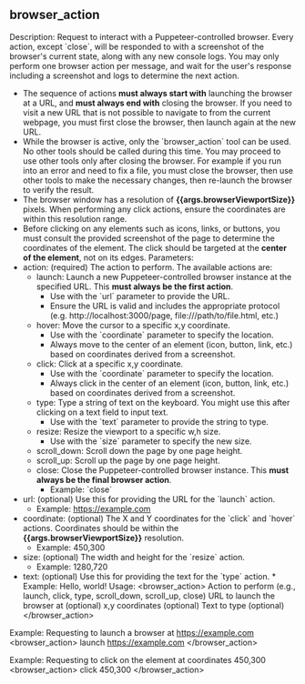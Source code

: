 ## browser_action

Description: Request to interact with a Puppeteer-controlled browser. Every action, except \`close\`, will be responded to with a screenshot of the browser's current state, along with any new console logs. You may only perform one browser action per message, and wait for the user's response including a screenshot and logs to determine the next action.

- The sequence of actions **must always start with** launching the browser at a URL, and **must always end with** closing the browser. If you need to visit a new URL that is not possible to navigate to from the current webpage, you must first close the browser, then launch again at the new URL.
- While the browser is active, only the \`browser_action\` tool can be used. No other tools should be called during this time. You may proceed to use other tools only after closing the browser. For example if you run into an error and need to fix a file, you must close the browser, then use other tools to make the necessary changes, then re-launch the browser to verify the result.
- The browser window has a resolution of **{{args.browserViewportSize}}** pixels. When performing any click actions, ensure the coordinates are within this resolution range.
- Before clicking on any elements such as icons, links, or buttons, you must consult the provided screenshot of the page to determine the coordinates of the element. The click should be targeted at the **center of the element**, not on its edges.
  Parameters:
- action: (required) The action to perform. The available actions are:
    - launch: Launch a new Puppeteer-controlled browser instance at the specified URL. This **must always be the first action**.
        - Use with the \`url\` parameter to provide the URL.
        - Ensure the URL is valid and includes the appropriate protocol (e.g. http://localhost:3000/page, file:///path/to/file.html, etc.)
    - hover: Move the cursor to a specific x,y coordinate.
        - Use with the \`coordinate\` parameter to specify the location.
        - Always move to the center of an element (icon, button, link, etc.) based on coordinates derived from a screenshot.
    - click: Click at a specific x,y coordinate.
        - Use with the \`coordinate\` parameter to specify the location.
        - Always click in the center of an element (icon, button, link, etc.) based on coordinates derived from a screenshot.
    - type: Type a string of text on the keyboard. You might use this after clicking on a text field to input text.
        - Use with the \`text\` parameter to provide the string to type.
    - resize: Resize the viewport to a specific w,h size.
        - Use with the \`size\` parameter to specify the new size.
    - scroll_down: Scroll down the page by one page height.
    - scroll_up: Scroll up the page by one page height.
    - close: Close the Puppeteer-controlled browser instance. This **must always be the final browser action**.
        - Example: \`<action>close</action>\`
- url: (optional) Use this for providing the URL for the \`launch\` action.
    - Example: <url>https://example.com</url>
- coordinate: (optional) The X and Y coordinates for the \`click\` and \`hover\` actions. Coordinates should be within the **{{args.browserViewportSize}}** resolution.
    - Example: <coordinate>450,300</coordinate>
- size: (optional) The width and height for the \`resize\` action.
    - Example: <size>1280,720</size>
- text: (optional) Use this for providing the text for the \`type\` action. \* Example: <text>Hello, world!</text>
  Usage:
  <browser_action>
  <action>Action to perform (e.g., launch, click, type, scroll_down, scroll_up, close)</action>
  <url>URL to launch the browser at (optional)</url>
  <coordinate>x,y coordinates (optional)</coordinate>
  <text>Text to type (optional)</text>
  </browser_action>

Example: Requesting to launch a browser at https://example.com
<browser_action>
<action>launch</action>
<url>https://example.com</url>
</browser_action>

Example: Requesting to click on the element at coordinates 450,300
<browser_action>
<action>click</action>
<coordinate>450,300</coordinate>
</browser_action>

